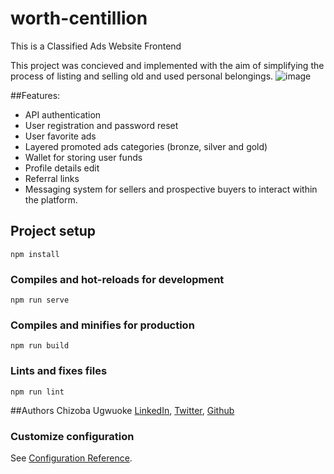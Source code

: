 # worth-centillion

This is a Classified Ads Website Frontend

This project was concieved and implemented with the aim of simplifying the process of listing and selling old and used personal belongings.
![image](https://user-images.githubusercontent.com/11661875/199258678-65b2cc1d-4b1a-4577-bd8b-947898c42f5c.png)

##Features:
- API authentication
- User registration and password reset
- User favorite ads
- Layered promoted ads categories (bronze, silver and gold)
- Wallet for storing user funds
- Profile details edit
- Referral links
- Messaging system for sellers and prospective buyers to interact within the platform.

## Project setup
```
npm install
```

### Compiles and hot-reloads for development
```
npm run serve
```

### Compiles and minifies for production
```
npm run build
```

### Lints and fixes files
```
npm run lint
```
##Authors
Chizoba Ugwuoke [LinkedIn](https://www.linkedin.com/in/chizoba-u-3a5636224), [Twitter](https://twitter.com/d_upc), [Github](https://github.com/ZOBAM)

### Customize configuration
See [Configuration Reference](https://cli.vuejs.org/config/).
